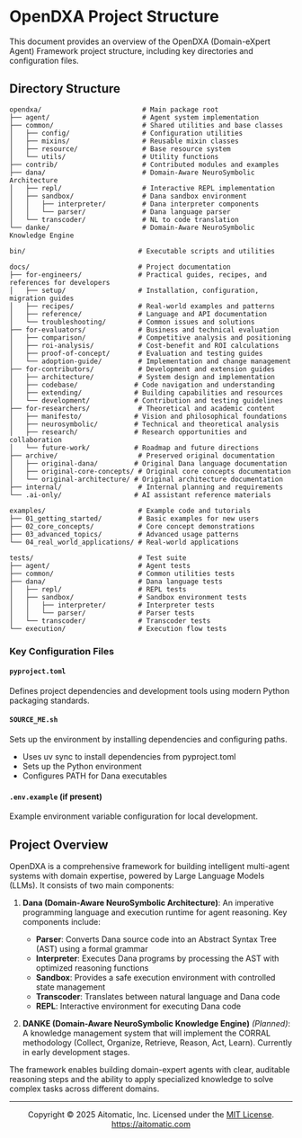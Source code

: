 # OpenDXA Project Structure

This document provides an overview of the OpenDXA (Domain-eXpert Agent) Framework project structure, including key directories and configuration files.

## Directory Structure

```
opendxa/                         # Main package root
├── agent/                       # Agent system implementation
├── common/                      # Shared utilities and base classes
│   ├── config/                  # Configuration utilities
│   ├── mixins/                  # Reusable mixin classes
│   ├── resource/                # Base resource system
│   └── utils/                   # Utility functions
├── contrib/                     # Contributed modules and examples
├── dana/                        # Domain-Aware NeuroSymbolic Architecture
│   ├── repl/                    # Interactive REPL implementation
│   ├── sandbox/                 # Dana sandbox environment
│   │   ├── interpreter/         # Dana interpreter components
│   │   └── parser/              # Dana language parser
│   └── transcoder/              # NL to code translation
└── danke/                       # Domain-Aware NeuroSymbolic Knowledge Engine

bin/                            # Executable scripts and utilities

docs/                           # Project documentation
├── for-engineers/              # Practical guides, recipes, and references for developers
│   ├── setup/                  # Installation, configuration, migration guides
│   ├── recipes/                # Real-world examples and patterns
│   ├── reference/              # Language and API documentation
│   └── troubleshooting/        # Common issues and solutions
├── for-evaluators/             # Business and technical evaluation
│   ├── comparison/             # Competitive analysis and positioning
│   ├── roi-analysis/           # Cost-benefit and ROI calculations
│   ├── proof-of-concept/       # Evaluation and testing guides
│   └── adoption-guide/         # Implementation and change management
├── for-contributors/           # Development and extension guides
│   ├── architecture/           # System design and implementation
│   ├── codebase/              # Code navigation and understanding
│   ├── extending/             # Building capabilities and resources
│   └── development/           # Contribution and testing guidelines
├── for-researchers/            # Theoretical and academic content
│   ├── manifesto/             # Vision and philosophical foundations
│   ├── neurosymbolic/         # Technical and theoretical analysis
│   ├── research/              # Research opportunities and collaboration
│   └── future-work/           # Roadmap and future directions
├── archive/                    # Preserved original documentation
│   ├── original-dana/         # Original Dana language documentation
│   ├── original-core-concepts/ # Original core concepts documentation
│   └── original-architecture/ # Original architecture documentation
├── internal/                   # Internal planning and requirements
└── .ai-only/                  # AI assistant reference materials

examples/                       # Example code and tutorials
├── 01_getting_started/         # Basic examples for new users
├── 02_core_concepts/           # Core concept demonstrations
├── 03_advanced_topics/         # Advanced usage patterns
└── 04_real_world_applications/ # Real-world applications

tests/                          # Test suite
├── agent/                      # Agent tests
├── common/                     # Common utilities tests
├── dana/                       # Dana language tests
│   ├── repl/                   # REPL tests
│   ├── sandbox/                # Sandbox environment tests
│   │   ├── interpreter/        # Interpreter tests
│   │   └── parser/             # Parser tests
│   └── transcoder/             # Transcoder tests
└── execution/                  # Execution flow tests
```

### Key Configuration Files

#### `pyproject.toml`

Defines project dependencies and development tools using modern Python packaging standards.

#### `SOURCE_ME.sh`

Sets up the environment by installing dependencies and configuring paths.

- Uses uv sync to install dependencies from pyproject.toml
- Sets up the Python environment
- Configures PATH for Dana executables

#### `.env.example` (if present)
Example environment variable configuration for local development.

## Project Overview

OpenDXA is a comprehensive framework for building intelligent multi-agent systems with domain expertise, powered by Large Language Models (LLMs). It consists of two main components:

1. **Dana (Domain-Aware NeuroSymbolic Architecture)**: An imperative programming language and execution runtime for agent reasoning. Key components include:
   - **Parser**: Converts Dana source code into an Abstract Syntax Tree (AST) using a formal grammar
   - **Interpreter**: Executes Dana programs by processing the AST with optimized reasoning functions
   - **Sandbox**: Provides a safe execution environment with controlled state management
   - **Transcoder**: Translates between natural language and Dana code
   - **REPL**: Interactive environment for executing Dana code

2. **DANKE (Domain-Aware NeuroSymbolic Knowledge Engine)** *(Planned)*: A knowledge management system that will implement the CORRAL methodology (Collect, Organize, Retrieve, Reason, Act, Learn). Currently in early development stages.

The framework enables building domain-expert agents with clear, auditable reasoning steps and the ability to apply specialized knowledge to solve complex tasks across different domains. 

---
<p align="center">
Copyright © 2025 Aitomatic, Inc. Licensed under the <a href="../../LICENSE.md">MIT License</a>.
<br/>
<a href="https://aitomatic.com">https://aitomatic.com</a>
</p>